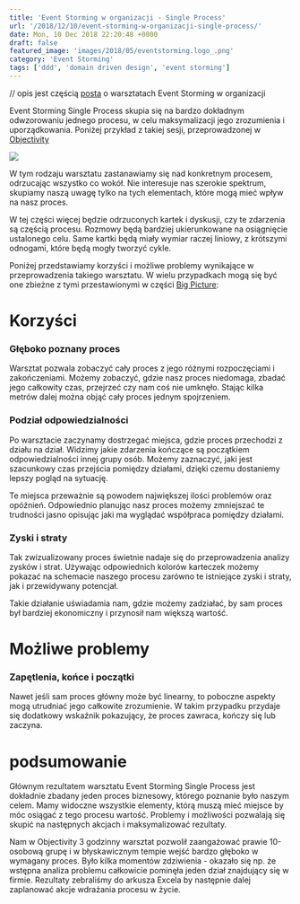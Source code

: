 ```yaml
---
title: 'Event Storming w organizacji - Single Process'
url: '/2018/12/10/event-storming-w-organizacji-single-process/'
date: Mon, 10 Dec 2018 22:20:48 +0000
draft: false
featured_image: 'images/2018/05/eventstorming.logo_.png'
category: 'Event Storming'
tags: ['ddd', 'domain driven design', 'event storming']
---
```


// opis jest częścią [posta](/2018/12/10/event-storming-narzedzie-usprawniajace-prace-organizacji/) o warsztatach Event Storming w organizacji

Event Storming Single Process skupia się na bardzo dokładnym odwzorowaniu jednego procesu, w celu maksymalizacji jego zrozumienia i uporządkowania. Poniżej przykład z takiej sesji, przeprowadzonej w [Objectivity](https://objectivity.co.uk)

[![](/images/2018/12/3-1-1.jpg)](/images/2018/12/3-1-1.jpg)

W tym rodzaju warsztatu zastanawiamy się nad konkretnym procesem, odrzucając wszystko co wokół. Nie interesuje nas szerokie spektrum, skupiamy naszą uwagę tylko na tych elementach, które mogą mieć wpływ na nasz proces.

W tej części więcej będzie odrzuconych kartek i dyskusji, czy te zdarzenia są częścią procesu. Rozmowy będą bardziej ukierunkowane na osiągnięcie ustalonego celu. Same kartki będą miały wymiar raczej liniowy, z krótszymi odnogami, które będą mogły tworzyć cykle.

Poniżej przedstawiamy korzyści i możliwe problemy wynikające w przeprowadzenia takiego warsztatu. W wielu przypadkach mogą się być one zbieżne z tymi przestawionymi w części [Big Picture](/2018/12/10/event-storming-w-organizacji-big-picture):

Korzyści
========

### Głęboko poznany proces

Warsztat pozwala zobaczyć cały proces z jego różnymi rozpoczęciami i zakończeniami. Możemy zobaczyć, gdzie nasz proces niedomaga, zbadać jego całkowity czas, przejrzeć czy nam coś nie umknęło. Stając kilka metrów dalej można objąć cały proces jednym spojrzeniem.

### Podział odpowiedzialności

Po warsztacie zaczynamy dostrzegać miejsca, gdzie proces przechodzi z działu na dział. Widzimy jakie zdarzenia kończące są początkiem odpowiedzialności innej grupy osób. Możemy zaznaczyć, jaki jest szacunkowy czas przejścia pomiędzy działami, dzięki czemu dostaniemy lepszy pogląd na sytuację.

Te miejsca przeważnie są powodem największej ilości problemów oraz opóźnień. Odpowiednio planując nasz proces możemy zmniejszać te trudności jasno opisując jaki ma wyglądać współpraca pomiędzy działami.

### Zyski i straty

Tak zwizualizowany proces świetnie nadaje się do przeprowadzenia analizy zysków i strat. Używając odpowiednich kolorów karteczek możemy pokazać na schemacie naszego procesu zarówno te istniejące zyski i straty, jak i przewidywany potencjał.

Takie działanie uświadamia nam, gdzie możemy zadziałać, by sam proces był bardziej ekonomiczny i przynosił nam większą wartość.

Możliwe problemy
================

### Zapętlenia, końce i początki

Nawet jeśli sam proces główny może być linearny, to poboczne aspekty mogą utrudniać jego całkowite zrozumienie. W takim przypadku przydaje się dodatkowy wskaźnik pokazujący, że proces zawraca, kończy się lub zaczyna.

podsumowanie
============

Głównym rezultatem warsztatu Event Storming Single Process jest dokładnie zbadany jeden proces biznesowy, którego poznanie było naszym celem. Mamy widoczne wszystkie elementy, którą muszą mieć miejsce by móc osiągać z tego procesu wartość. Problemy i możliwości pozwalają się skupić na następnych akcjach i maksymalizować rezultaty.

Nam w Objectivity 3 godzinny warsztat pozwolił zaangażować prawie 10-osobową grupę i w błyskawicznym tempie wejść bardzo głęboko w wymagany proces. Było kilka momentów zdziwienia - okazało się np. że wstępna analiza problemu całkowicie pominęła jeden dział znajdujący się w firmie. Rezultaty zebraliśmy do arkusza Excela by następnie dalej zaplanować akcje wdrażania procesu w życie.